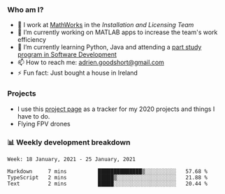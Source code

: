 ### Who am I?

<!--
**goodshort/goodshort** is a ✨ _special_ ✨ repository because its `README.md` (this file) appears on your GitHub profile.
-->

- 💼 I work at [MathWorks](https://www.mathworks.com/) in the _Installation and Licensing Team_
- 🔭 I’m currently working on MATLAB apps to increase the team's work efficiency
- 🌱 I’m currently learning Python, Java and attending a [part study program in Software Development](https://www.goodshort.me/who-am-i/studies#higher-diploma-in-software-development)
- 📫 How to reach me: adrien.goodshort@gmail.com
- ⚡ Fun fact: Just bought a house in Ireland

### Projects

- I use this [project page](https://github.com/users/goodshort/projects/1) as a tracker for my 2020 projects and things I have to do.
- Flying FPV drones

### 📊 Weekly development breakdown

<!--START_SECTION:waka-->
```text
Week: 18 January, 2021 - 25 January, 2021

Markdown     7 mins          ██████████████▒░░░░░░░░░░   57.68 % 
TypeScript   2 mins          █████▒░░░░░░░░░░░░░░░░░░░   21.88 % 
Text         2 mins          █████░░░░░░░░░░░░░░░░░░░░   20.44 % 
```
<!--END_SECTION:waka-->
